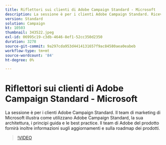 ```yaml
---
title: Riflettori sui clienti di Adobe Campaign Standard - Microsoft
description: La sessione è per i clienti Adobe Campaign Standard. Riceverai notizie dal team marketing di Microsoft su come utilizzano Adobe Campaign Standard.
version: Standard
solution: Campaign
kt: 10503
thumbnail: 343522.jpeg
exl-id: 06995c19-c3db-4646-8ef1-52cc350d2350
duration: 3278
source-git-commit: 9a297cda953d4414131657f9ac84580aea0eabeb
workflow-type: tm+mt
source-wordcount: '84'
ht-degree: 0%

---
```


# Riflettori sui clienti di Adobe Campaign Standard - Microsoft

La sessione è per i clienti Adobe Campaign Standard. Il team di marketing di Microsoft illustra come utilizzano Adobe Campaign Standard, la sua architettura, i principi guida e le best practice. Il team di Adobe del prodotto fornirà inoltre informazioni sugli aggiornamenti e sulla roadmap dei prodotti.

>[!VIDEO](https://video.tv.adobe.com/v/343522/?quality=12&learn=on)
